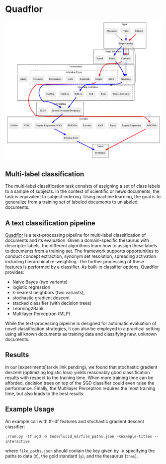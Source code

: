 # Quadflor

![Multi-label classification pipeline](Documentation/graphics/pipelineExtended.png)

## Multi-label classification

The multi-label classification task consists of assigning a set of class labels
to a sample of subjects. In the context of scientific or news documents, the
task is equivalent to subject indexing. Using machine learning, the goal is to
generalize from a training set of labeled documents to unlabeled documents.

## A text classification pipeline

[Quadflor](https://github.com/quadflor/Quadflor) is a text-processing pipeline
for multi-label classification of documents and its evaluation. Given
a domain-specific thesaurus with descriptor labels, the different algorithms
learn how to assign these labels to documents from a training set. The
framework supports opportunities to conduct concept extraction, synonym set
resolution, spreading activation including hierarchical re-weighting. The
further processing of these features is performed by a classifier. As built-in
classifier options, Quadflor provides:

- Naive Bayes (two variants)
- logistic regression 
- k-nearest neighbors (two variants),
- stochastic gradient descent
- stacked classifier (with decision trees)
- Learning2Rank
- Multilayer Perceptron (MLP)

While the text-processing pipeline is designed for automatic
evaluation of novel classification strategies, it can also be employed in
a practical setting using all known documents as training data and classifying
new, unknown documents.

## Results

In our [experiments](arxiv link pending), we found that stochastic gradient
descent (optimizing logistic loss) yields reasonably good classification
results with respect to the training time. When more training time can be
afforded, decision trees on top of the SGD classifier could even raise the
performance. Finally, the Multilayer Perceptron requires the most training
time, but also leads to the best results.


## Example Usage

An example call with tf-idf features and stochastic gradient descent classifier:

    ./run.py -tf sgd -k Code/lucid_ml/file_paths.json -Kexample-titles --interactive

where `file_paths.json` should contain the key given by `-K` specifying the
paths to data (`X`), the gold standard (`y`), and the thesaurus (`thes`).
